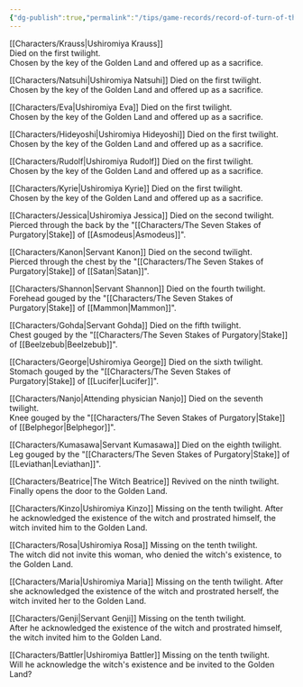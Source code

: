 ```yaml
---
{"dg-publish":true,"permalink":"/tips/game-records/record-of-turn-of-the-golden-witch/"}
---
```


[[Characters/Krauss\|Ushiromiya Krauss]]  
Died on the first twilight.  
Chosen by the key of the Golden Land and offered up as a sacrifice.  
  
[[Characters/Natsuhi\|Ushiromiya Natsuhi]] 
Died on the first twilight.  
Chosen by the key of the Golden Land and offered up as a sacrifice.  
  
[[Characters/Eva\|Ushiromiya Eva]]
Died on the first twilight.  
Chosen by the key of the Golden Land and offered up as a sacrifice.  
  
[[Characters/Hideyoshi\|Ushiromiya Hideyoshi]]
Died on the first twilight.  
Chosen by the key of the Golden Land and offered up as a sacrifice.  
  
[[Characters/Rudolf\|Ushiromiya Rudolf]]
Died on the first twilight.  
Chosen by the key of the Golden Land and offered up as a sacrifice.  
  
[[Characters/Kyrie\|Ushiromiya Kyrie]]
Died on the first twilight.  
Chosen by the key of the Golden Land and offered up as a sacrifice.  
  
[[Characters/Jessica\|Ushiromiya Jessica]]
Died on the second twilight.  
Pierced through the back by the "[[Characters/The Seven Stakes of Purgatory\|Stake]] of [[Asmodeus\|Asmodeus]]".  
  
[[Characters/Kanon\|Servant Kanon]]
Died on the second twilight.  
Pierced through the chest by the "[[Characters/The Seven Stakes of Purgatory\|Stake]] of [[Satan\|Satan]]".  
  
[[Characters/Shannon\|Servant Shannon]]
Died on the fourth twilight.  
Forehead gouged by the "[[Characters/The Seven Stakes of Purgatory\|Stake]] of [[Mammon\|Mammon]]".  
  
[[Characters/Gohda\|Servant Gohda]]
Died on the fifth twilight.  
Chest gouged by the "[[Characters/The Seven Stakes of Purgatory\|Stake]] of [[Beelzebub\|Beelzebub]]".  
  
[[Characters/George\|Ushiromiya George]]
Died on the sixth twilight.  
Stomach gouged by the "[[Characters/The Seven Stakes of Purgatory\|Stake]] of [[Lucifer\|Lucifer]]".  
  
[[Characters/Nanjo\|Attending physician Nanjo]]
Died on the seventh twilight.  
Knee gouged by the "[[Characters/The Seven Stakes of Purgatory\|Stake]] of [[Belphegor\|Belphegor]]".  
  
[[Characters/Kumasawa\|Servant Kumasawa]]
Died on the eighth twilight.  
Leg gouged by the "[[Characters/The Seven Stakes of Purgatory\|Stake]] of [[Leviathan\|Leviathan]]".  
  
[[Characters/Beatrice\|The Witch Beatrice]] 
Revived on the ninth twilight.  
Finally opens the door to the Golden Land.  
  
[[Characters/Kinzo\|Ushiromiya Kinzo]]
Missing on the tenth twilight.
After he acknowledged the existence of the witch and prostrated himself, the witch invited him to the Golden Land.
  
[[Characters/Rosa\|Ushiromiya Rosa]]
Missing on the tenth twilight.  
The witch did not invite this woman, who denied the witch's existence, to the Golden Land.  
  
[[Characters/Maria\|Ushiromiya Maria]]
Missing on the tenth twilight.
After she acknowledged the existence of the witch and prostrated herself, the witch invited her to the Golden Land.
  
[[Characters/Genji\|Servant Genji]]
Missing on the tenth twilight.  
After he acknowledged the existence of the witch and prostrated himself, the witch invited him to the Golden Land. 
  
[[Characters/Battler\|Ushiromiya Battler]]
Missing on the tenth twilight.  
Will he acknowledge the witch's existence and be invited to the Golden Land?